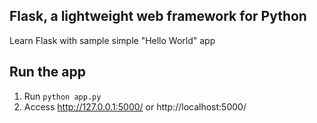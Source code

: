 ## Flask, a lightweight web framework for Python 
Learn Flask with sample simple "Hello World" app

## Run the app 
1. Run `python app.py`
2. Access http://127.0.0.1:5000/ or http://localhost:5000/
